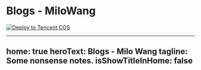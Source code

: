 # Blogs - MiloWang

[![Deploy to Tencent COS](https://github.com/MiloWang2048/blogs/actions/workflows/deploy-to-tx-cos.yml/badge.svg)](https://github.com/MiloWang2048/blogs/actions/workflows/deploy-to-tx-cos.yml)

---
home: true
heroText: Blogs - Milo Wang
tagline: Some nonsense notes.
isShowTitleInHome: false
---